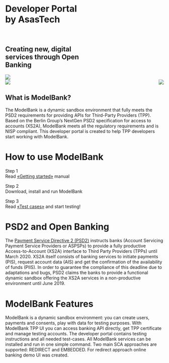 <div class="container-fluid hero">

<div class="row">
<div class="col-2"></div>
<div class="col-4">
<h1>Developer Portal <br/> by AsasTech <br/></h1><br/><h2> Creating new, digital <br/> services through Open <br/> Banking</h2>
</div>
<div class="col-5">
    <div class="text-center">
<img src="../assets/images/modelbank-illustration.svg" class="image-fluid">
</div>

</div>
</div>
<img src="../assets/images/dots-left.svg" class="image-fluid">
<img src="../assets/images/dots-right.svg" style="float:right" class="image-fluid">
</div>

<div class="what-sandbox-wrapper container">

## What is ModelBank?

The ModelBank is a dynamic sandbox environment that fully meets the PSD2 requirements for providing APIs for Third-Party Providers (TPP). Based on the Berlin Group’s NextGen PSD2 specification for access to accounts (XS2A), ModelBank meets all the regulatory requirements and is NISP compliant. This developer portal is created to help TPP developers start working with ModelBank.

</div>

<div class="how-use-api">

# How to use ModelBank

<div class="steps-wrapper">

Step 1 <br/>
Read [«Getting started»](/getting-started) manual

<div class="arrow-right"></div>

Step 2 <br/>
Download, install and run ModelBank

<div class="arrow-right"></div>

Step 3 <br/>
Read [«Test cases»](/test-cases) and start testing!

</div>
  
</div>

<div class="open-banking">
<div class="divider"></div>

# PSD2 and Open Banking

The [Payment Service Directive 2 (PSD2)](https://eur-lex.europa.eu/legal-content/EN/TXT/PDF/?uri=CELEX:32015L2366&from=EN) instructs banks (Account Servicing Payment Service Providers or ASPSPs) to provide a fully productive Access-to-Account (XS2A) interface to Third Party Providers (TPPs) until March 2020. XS2A itself consists of banking services to initiate payments (PIS), request account data (AIS) and get the confirmation of the availability of funds (PIIS). In order to guarantee the compliance of this deadline due to adaptations and bugs, PSD2 claims the banks to provide a functional dynamic sandbox offering the XS2A services in a non-productive environment until June 2019.

</div>

<div class="features-text">

# ModelBank Features

ModelBank is a dynamic sandbox environment: you can create users, payments and consents, play with data for testing purposes. With ModelBank TPP UI you can access banking API directly, get TPP certificate and manage testing accounts. The developer portal contains testing instructions and all needed test-cases. All ModelBank services can be installed and run in one simple command. Two main SCA approaches are supported: REDIRECT and EMBEDDED. For redirect approach online banking demo UI was created.

</div>
